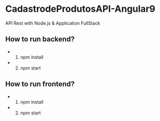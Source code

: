 # CadastrodeProdutosAPI-Angular9
API Rest with Node.js &amp; Application FullStack 

## How to run backend?
- 1) npm install
- 2) npm start

## How to run frontend?
- 1) npm install
- 2) npm start
